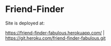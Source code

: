 # Friend-Finder

Site is deployed at:

https://friend-finder-fabulous.herokuapp.com/ | https://git.heroku.com/friend-finder-fabulous.git


